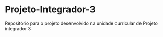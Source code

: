 # Projeto-Integrador-3
Repositório para o projeto desenvolvido na unidade curricular de Projeto integrador 3
